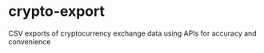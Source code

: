# crypto-export
CSV exports of cryptocurrency exchange data using APIs for accuracy and convenience
